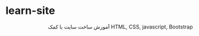 # learn-site
<p align='right' dir='rtl'>  HTML, CSS, javascript, Bootstrap آموزش ساخت سایت با کمک</p>

